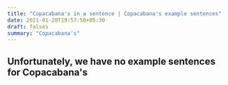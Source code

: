 ```yaml
---
title: "Copacabana's in a sentence | Copacabana's example sentences"
date: 2021-01-20T19:57:50+05:30
draft: falses
summary: "Copacabana's"
---
```

## Unfortunately, we have no example sentences for Copacabana's                 

